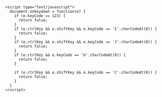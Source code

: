 <!--------- disable right click, f12, ctrl U, view source etc.   --------------->

   <script>
      $(document).ready(function() {
        $('body').attr("oncontextmenu", "return false");
      });
    </script>
    <script type="text/javascript">
      document.onkeydown = function(e) {
        if (e.keyCode == 123) {
          return false;
        }
        if (e.ctrlKey && e.shiftKey && e.keyCode == 'I'.charCodeAt(0)) {
          return false;
        }
        if (e.ctrlKey && e.shiftKey && e.keyCode == 'J'.charCodeAt(0)) {
          return false;
        }
        if (e.ctrlKey && e.keyCode == 'U'.charCodeAt(0)) {
          return false;
        }

        if (e.ctrlKey && e.shiftKey && e.keyCode == 'C'.charCodeAt(0)) {
          return false;
        }
      }
    </script>


<!--------- /disable right click, f12, ctrl U, view source etc.   --------------->
